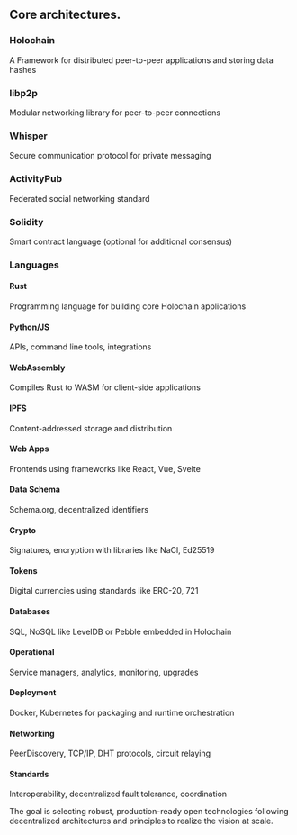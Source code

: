 ## Core architectures.

### Holochain

A Framework for distributed peer-to-peer applications and storing data hashes 

### libp2p

Modular networking library for peer-to-peer connections

### Whisper

Secure communication protocol for private messaging

### ActivityPub

Federated social networking standard

### Solidity

Smart contract language (optional for additional consensus)

### Languages

#### Rust

Programming language for building core Holochain applications

#### Python/JS

APIs, command line tools, integrations

#### WebAssembly

Compiles Rust to WASM for client-side applications
#### IPFS

Content-addressed storage and distribution 
#### Web Apps

Frontends using frameworks like React, Vue, Svelte

#### Data Schema

Schema.org, decentralized identifiers  

#### Crypto

Signatures, encryption with libraries like NaCl, Ed25519

#### Tokens

Digital currencies using standards like ERC-20, 721 
#### Databases

SQL, NoSQL like LevelDB or Pebble embedded in Holochain

#### Operational

Service managers, analytics, monitoring, upgrades  
#### Deployment

Docker, Kubernetes for packaging and runtime orchestration

#### Networking

PeerDiscovery, TCP/IP, DHT protocols, circuit relaying

#### Standards

Interoperability, decentralized fault tolerance, coordination

The goal is selecting robust, production-ready open technologies following decentralized architectures and principles to realize the vision at scale.